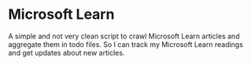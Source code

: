 # Microsoft Learn

A simple and not very clean script to crawl Microsoft Learn articles and aggregate them in todo files. So I can track my Microsoft Learn readings and get updates about new articles.
